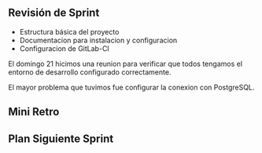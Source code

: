 ## Revisión de Sprint

- Estructura básica del proyecto
- Documentacion para instalacion y configuracion
- Configuracion de GitLab-CI

El domingo 21 hicimos una reunion para verificar que todos tengamos el entorno de desarrollo configurado correctamente.

El mayor problema que tuvimos fue configurar la conexion con PostgreSQL.

## Mini Retro

## Plan Siguiente Sprint